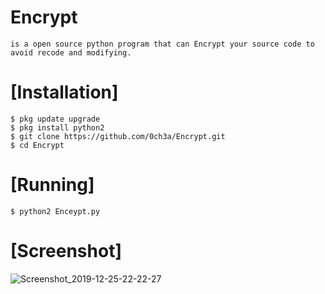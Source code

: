# Encrypt
```
is a open source python program that can Encrypt your source code to avoid recode and modifying.
```
# [Installation]
```
$ pkg update upgrade
$ pkg install python2
$ git clone https://github.com/0ch3a/Encrypt.git
$ cd Encrypt
```
# [Running]
```
$ python2 Enceypt.py
```
# [Screenshot]
![Screenshot_2019-12-25-22-22-27](https://user-images.githubusercontent.com/55625917/71447051-1c685080-2765-11ea-830b-9e42b6a118d6.png)
